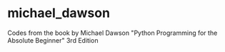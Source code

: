 # michael_dawson
Codes from the book by Michael Dawson "Python Programming for the Absolute Beginner" 3rd Edition
